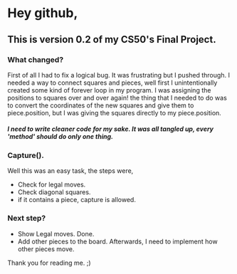 # Hey github,

## This is version 0.2 of my CS50's Final Project.

### What changed?
  First of all I had to fix a logical bug. It was frustrating but I pushed through. I needed a way to connect squares and pieces, well first I unintentionally created some kind of forever loop in my program. I was assigning the positions to squares over and over again! the thing that I needed to do was to convert the coordinates of the new squares and give them to piece.position, but I was giving the squares directly to my piece.position. 

##### I need to write cleaner code for my sake. It was all tangled up, every 'method' should do only one thing.

### Capture().
  Well this was an easy task, the steps were,
  - Check for legal moves.
  - Check diagonal squares.
  - if it contains a piece, capture is allowed.

### Next step?
  - Show Legal moves. Done.
  - Add other pieces to the board.
Afterwards, I need to implement how other pieces move.

Thank you for reading me. ;)